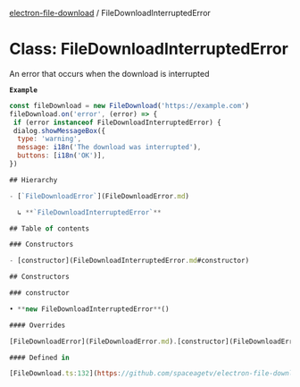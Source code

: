 [electron-file-download](../README.md) / FileDownloadInterruptedError

# Class: FileDownloadInterruptedError

An error that occurs when the download is interrupted

**`Example`**

```js
const fileDownload = new FileDownload('https://example.com')
fileDownload.on('error', (error) => {
 if (error instanceof FileDownloadInterruptedError) {
 dialog.showMessageBox({
  type: 'warning',
  message: i18n('The download was interrupted'),
  buttons: [i18n('OK')],
})

## Hierarchy

- [`FileDownloadError`](FileDownloadError.md)

  ↳ **`FileDownloadInterruptedError`**

## Table of contents

### Constructors

- [constructor](FileDownloadInterruptedError.md#constructor)

## Constructors

### constructor

• **new FileDownloadInterruptedError**()

#### Overrides

[FileDownloadError](FileDownloadError.md).[constructor](FileDownloadError.md#constructor)

#### Defined in

[FileDownload.ts:132](https://github.com/spaceagetv/electron-file-download/blob/d54f0b4/src/FileDownload.ts#L132)
